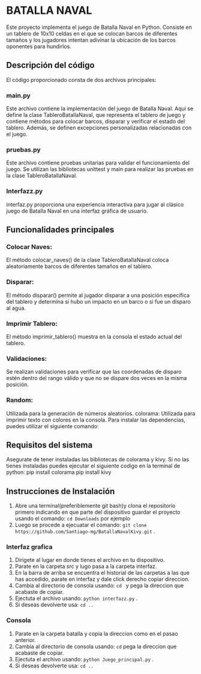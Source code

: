# BATALLA NAVAL

Este proyecto implementa el juego de Batalla Naval en Python. Consiste en un tablero de 10x10 celdas en el que se colocan barcos de diferentes tamaños y los jugadores intentan adivinar la ubicación de los barcos oponentes para hundirlos.

## Descripción del código

El código proporcionado consta de dos archivos principales:

### main.py 
Este archivo contiene la implementación del juego de Batalla Naval. Aquí se define la clase TableroBatallaNaval, que representa el tablero de juego y contiene métodos para colocar barcos, disparar y verificar el estado del tablero. Además, se definen excepciones personalizadas relacionadas con el juego.

### pruebas.py
Este archivo contiene pruebas unitarias para validar el funcionamiento del juego. Se utilizan las bibliotecas unittest y main para realizar las pruebas en la clase TableroBatallaNaval.

### Interfazz.py 
interfaz.py proporciona una experiencia interactiva para jugar al clásico juego de Batalla Naval en una interfaz gráfica de usuario.

## Funcionalidades principales 

### Colocar Naves: 
El método colocar_naves() de la clase TableroBatallaNaval coloca aleatoriamente barcos de diferentes tamaños en el tablero. 

### Disparar: 
El método disparar() permite al jugador disparar a una posición específica del tablero y determina si hubo un impacto en un barco o si fue un disparo al agua. 

### Imprimir Tablero: 
El método imprimir_tablero() muestra en la consola el estado actual del tablero. 

### Validaciones: 
Se realizan validaciones para verificar que las coordenadas de disparo estén dentro del rango válido y que no se dispare dos veces en la misma posición.

### Random: 
Utilizada para la generación de números aleatorios. colorama: Utilizada para imprimir texto con colores en la consola. Para instalar las dependencias, puedes utilizar el siguiente comando:

## Requisitos del sistema
Asegurate de tener instaladas las bibliotecas de colorama y kivy. Si no las tienes instaladas puedes ejecutar el siguiente codigo en la terminal de python: pip install colorama pip install kivy

## Instrucciones de Instalación
1. Abre una terminal(preferiblemente git bash)y clona el repositorio primero indicando en que parte del dispositivo guardar el proyecto usando el comando: `cd Downloads` por ejemplo
2. Luego se procede a ejecuatar el comando: `git clone https://github.com/Santiago-mg/BatallaNavalKivy.git` .

### Interfaz grafica
1. Dirigete al lugar en donde tienes el archivo en tu dispositivo. 
2. Parate en la carpeta src y lugo pasa a la carpeta interfaz.
3. En la barra de arriba se encuentra el historial de las carpetas a las que has accedido, parate en interfaz y dale click derecho copiar direccion.
4. Cambia al directorio de consola usando: `cd ` y pega la direccion que acabaste de copiar.
5. Ejectuta el archivo usando: `python interfazz.py` .
6. Si deseas devolverte usa: `cd ..`

### Consola
1. Parate en la carpeta batalla y copia la direccion como en el pasao anterior.
1. Cambia al directorio de consola usando: `cd` pega la direccion que acabaste de copiar.
2. Ejectuta el archivo usando: `python Juego_principal.py` .
3. Si deseas devolverte usa: `cd ..`
